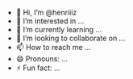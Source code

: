 - 👋 Hi, I’m @henriiiz
- 👀 I’m interested in ...
- 🌱 I’m currently learning ...
- 💞️ I’m looking to collaborate on ...
- 📫 How to reach me ...
- 😄 Pronouns: ...
- ⚡ Fun fact: ...

<!---
henriiiz/henriiiz is a ✨ special ✨ repository because its `README.md` (this file) appears on your GitHub profile.
You can click the Preview link to take a look at your changes.
--->

